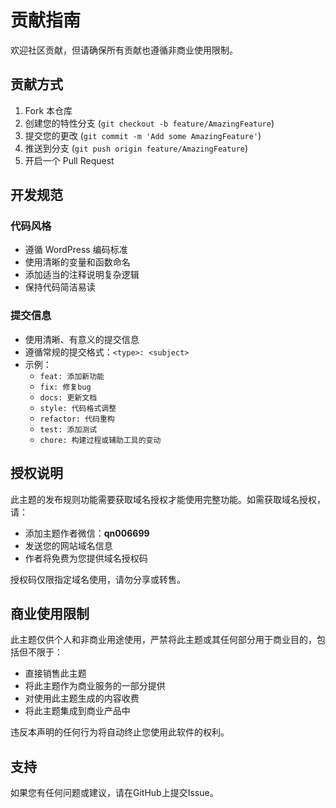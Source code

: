 # 贡献指南

欢迎社区贡献，但请确保所有贡献也遵循非商业使用限制。

## 贡献方式

1. Fork 本仓库
2. 创建您的特性分支 (`git checkout -b feature/AmazingFeature`)
3. 提交您的更改 (`git commit -m 'Add some AmazingFeature'`)
4. 推送到分支 (`git push origin feature/AmazingFeature`)
5. 开启一个 Pull Request

## 开发规范

### 代码风格
- 遵循 WordPress 编码标准
- 使用清晰的变量和函数命名
- 添加适当的注释说明复杂逻辑
- 保持代码简洁易读

### 提交信息
- 使用清晰、有意义的提交信息
- 遵循常规的提交格式：`<type>: <subject>`
- 示例：
  - `feat: 添加新功能`
  - `fix: 修复bug`
  - `docs: 更新文档`
  - `style: 代码格式调整`
  - `refactor: 代码重构`
  - `test: 添加测试`
  - `chore: 构建过程或辅助工具的变动`

## 授权说明

此主题的发布规则功能需要获取域名授权才能使用完整功能。如需获取域名授权，请：

- 添加主题作者微信：**qn006699**
- 发送您的网站域名信息
- 作者将免费为您提供域名授权码

授权码仅限指定域名使用，请勿分享或转售。

## 商业使用限制

此主题仅供个人和非商业用途使用，严禁将此主题或其任何部分用于商业目的，包括但不限于：

- 直接销售此主题
- 将此主题作为商业服务的一部分提供
- 对使用此主题生成的内容收费
- 将此主题集成到商业产品中

违反本声明的任何行为将自动终止您使用此软件的权利。

## 支持

如果您有任何问题或建议，请在GitHub上提交Issue。